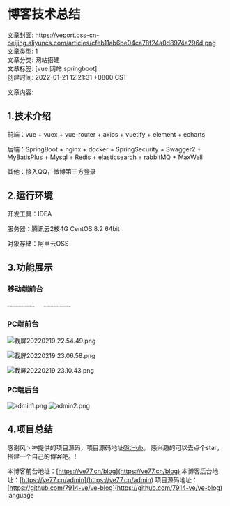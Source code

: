 
# 博客技术总结  
文章封面:  https://veport.oss-cn-beijing.aliyuncs.com/articles/cfeb11ab6be04ca78f24a0d8974a296d.png   
文章类型: 1   
文章分类: 网站搭建   
文章标签: [vue 网站 springboot]   
创建时间: 2022-01-21 12:21:31 +0800 CST   

文章内容:
## 1.技术介绍

前端：vue + vuex + vue-router + axios + vuetify + element + echarts

后端：SpringBoot + nginx + docker + SpringSecurity + Swagger2 + MyBatisPlus + Mysql + Redis + elasticsearch + rabbitMQ + MaxWell

其他：接入QQ，微博第三方登录

## 2.运行环境

开发工具：IDEA

服务器：腾讯云2核4G CentOS 8.2 64bit

对象存储：阿里云OSS

## 3.功能展示
### 移动端前台

<img src=" https://veport.oss-cn-beijing.aliyuncs.com/articles/3d6d442430f9de01c2e7cbcb914c1a2a.jpg" alt="1754BCE1444B06E890FFAC61A1BF9BD5.jpg" style="zoom:20%;" />
&emsp;
<img src=" https://veport.oss-cn-beijing.aliyuncs.com/articles/12431b4262b7e9c2fe1c10d2a9797ad1.jpg" alt="12431B4262B7E9C2FE1C10D2A9797AD1.jpg" style="zoom:20%;" />


### PC端前台
![截屏20220219 22.54.49.png]( https://veport.oss-cn-beijing.aliyuncs.com/articles/f5e11e5a67fd322be0487d1b520ec9a4.png)

![截屏20220219 23.06.58.png]( https://veport.oss-cn-beijing.aliyuncs.com/articles/f36f002e31660912dcd76d34dcca538b.png)

![截屏20220219 23.10.43.png]( https://veport.oss-cn-beijing.aliyuncs.com/articles/eac9f4a203d6377efa37edb912166e60.png)

### PC端后台
![admin1.png]( https://veport.oss-cn-beijing.aliyuncs.com/articles/6ec21b7f32199a0c1418a9968d0b44f6.png)
![admin2.png]( https://veport.oss-cn-beijing.aliyuncs.com/articles/0e7fb892d411d34da39c3d4ab1142ed6.png)

## 4.项目总结

感谢风丶神提供的项目源码，项目源码地址[GitHub](https://github.com/X1192176811/blog)。
感兴趣的可以去点个star，搭建一个自己的博客吧。!

本博客前台地址：[https://ve77.cn/blog](https://ve77.cn/blog)
本博客后台地址：[https://ve77.cn/admin](https://ve77.cn/admin)
项目源码地址：[https://github.com/7914-ve/ve-blog](https://github.com/7914-ve/ve-blog)
language
